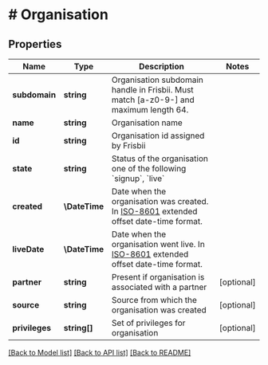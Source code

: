 # # Organisation

## Properties

Name | Type | Description | Notes
------------ | ------------- | ------------- | -------------
**subdomain** | **string** | Organisation subdomain handle in Frisbii. Must match [a-z0-9-] and maximum length 64. |
**name** | **string** | Organisation name |
**id** | **string** | Organisation id assigned by Frisbii |
**state** | **string** | Status of the organisation one of the following &#x60;signup&#x60;, &#x60;live&#x60; |
**created** | **\DateTime** | Date when the organisation was created. In [ISO-8601](http://en.wikipedia.org/wiki/ISO_8601) extended offset date-time format. |
**liveDate** | **\DateTime** | Date when the organisation went live. In [ISO-8601](http://en.wikipedia.org/wiki/ISO_8601) extended offset date-time format. |
**partner** | **string** | Present if organisation is associated with a partner | [optional]
**source** | **string** | Source from which the organisation was created | [optional]
**privileges** | **string[]** | Set of privileges for organisation | [optional]

[[Back to Model list]](../../README.md#models) [[Back to API list]](../../README.md#endpoints) [[Back to README]](../../README.md)
